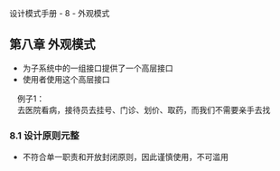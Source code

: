设计模式手册 - 8 - 外观模式


## 第八章 外观模式
* 为子系统中的一组接口提供了一个高层接口
* 使用者使用这个高层接口

&emsp;例子1：  
&emsp;去医院看病，接待员去挂号、门诊、划价、取药，而我们不需要亲手去找

### 8.1 设计原则元整
* 不符合单一职责和开放封闭原则，因此谨慎使用，不可滥用

